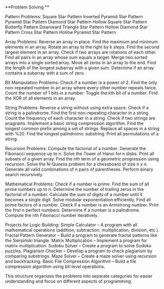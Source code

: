 **Problem Solving
**

Pattern Problems:
Square Star Pattern
Inverted Pyramid Star Pattern
Pyramid Star Pattern
Diamond Star Pattern
Hollow Square Star Pattern
Butterfly Pattern
Downward Triangle Star Pattern
Hollow Diamond Star Pattern
Cross Star Pattern
Hollow Pyramid Star Pattern




Array Problems:
Reverse an array in place.
Find the maximum and minimum elements in an array.
Rotate an array to the right by k steps.
Find the second largest element in an array.
Check if two arrays are rotations of each other.
Find all pairs in an array whose sum equals a target.
Merge two sorted arrays into a single sorted array.
Move all zeros in an array to the end.
Find the length of the longest subarray with a given sum.
Determine if an array contains a subarray with a sum of zero.




Bit Manipulation Problems:
Check if a number is a power of 2.
Find the only non-repeated number in an array where every other number repeats twice.
Count the number of 1 bits in a number.
Toggle the kth bit of a number.
Find the XOR of all elements in an array.

String Problems:
Reverse a string without using extra space.
Check if a string is a palindrome.
Find the first non-repeating character in a string.
Count the frequency of each character in a string.
Check if two strings are anagrams.
Implement a basic string compression algorithm.
Find the longest common prefix among a set of strings.
Replace all spaces in a string with %20.
Find the longest palindromic substring.
Print all permutations of a string.

Recursion Problems:
Compute the factorial of a number.
Generate the Fibonacci sequence up to n.
Solve the Tower of Hanoi for n disks.
Print all subsets of a given array.
Find the nth term of a geometric progression using recursion.
Solve the N-Queens problem for a chessboard of size n x n.
Generate all valid combinations of n pairs of parentheses.
Perform binary search recursively.

Mathematical Problems:
Check if a number is prime.
Find the sum of all prime numbers up to n.
Determine the number of trailing zeros in the factorial of a number.
Calculate the sum of digits of a number until it becomes a single digit.
Solve modular exponentiation efficiently.
Find all prime factors of a number.
Check if a number is an Armstrong number.
Print the first n perfect numbers.
Determine if a number is a palindrome.
Compute the nth Fibonacci number iteratively.

Projects for Logic Building:
Simple Calculator – A program with all mathematical operations (addition, subtraction, multiplication, division, etc.).
Fractal Pattern Generator – Build a program to generate fractal patterns like the Sierpiński triangle.
Matrix Multiplication – Implement a program for matrix multiplication.
Sudoku Solver – Create a program to solve Sudoku puzzles.
Plagiarism Checker – Develop a program to check plagiarism by comparing substrings.
Maze Solver – Create a maze solver using recursion and backtracking.
Basic File Compression Algorithm – Build a file compression algorithm using bit-level operations.

This structure organizes the problems into separate categories for easier understanding and focus on different aspects of programming.

